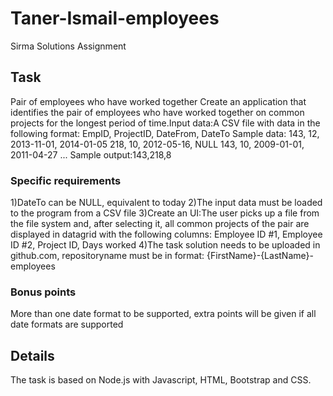 # Taner-Ismail-employees
Sirma Solutions Assignment
## Task
Pair of employees who have worked together Create an application that identifies the pair of employees who have worked together on common projects for the longest period of time.Input data:A CSV file with data in the following format:
EmpID, ProjectID, DateFrom, DateTo
Sample data:
143, 12, 2013-11-01, 2014-01-05
218, 10, 2012-05-16, NULL
143, 10, 2009-01-01, 2011-04-27
...
Sample output:143,218,8
### Specific requirements
1)DateTo can be NULL, equivalent to today
2)The input data must be loaded to the program from a CSV file
3)Create an UI:The user picks up a file from the file system and, after selecting it, all common projects of the pair are displayed in datagrid with the following columns:
Employee ID #1, Employee ID #2, Project ID, Days worked
4)The task solution needs to be uploaded in github.com, repositoryname must be in format: {FirstName}-{LastName}-employees
### Bonus points
More than one date format to be supported, extra points will be given if all date formats are supported
## Details
The task is based on Node.js with Javascript, HTML, Bootstrap and CSS.

